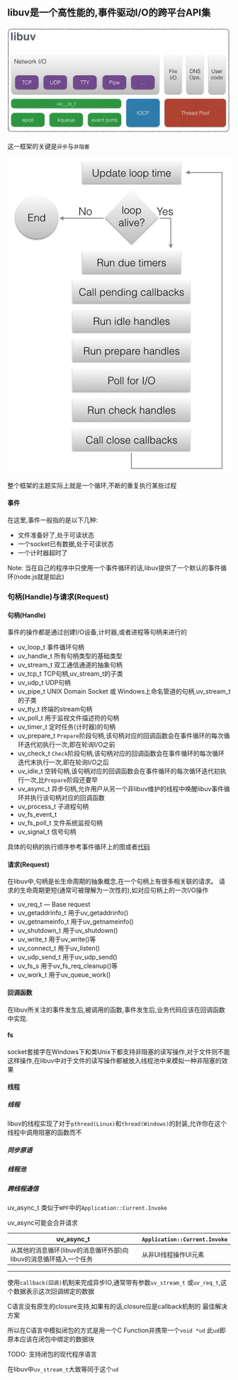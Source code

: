 libuv是一个高性能的,事件驱动I/O的跨平台API集
------------------------
![架构](./architecture.png)

这一框架的关键是`异步`与`非阻塞`


![事件循环](./loop_iteration.png)

整个框架的主题实际上就是一个循环,不断的重复执行某些过程

#### 事件
在这里,事件一般指的是以下几种:
- 文件准备好了,处于可读状态
- 一个socket已有数据,处于可读状态
- 一个计时器超时了

Note: 当在自己的程序中只使用一个事件循环的话,libuv提供了一个默认的事件循环(node.js就是如此)

### 句柄(Handle)与请求(Request)
#### 句柄(Handle)
事件的操作都是通过创建I/O设备,计时器,或者进程等句柄来进行的
- uv_loop_t 事件循环句柄
- uv_handle_t 所有句柄类型的基础类型
- uv_stream_t 双工通信通道的抽象句柄
- uv_tcp_t TCP句柄,uv_stream_t的子类
- uv_udp_t UDP句柄
- uv_pipe_t UNIX Domain Socket 或 Windows上命名管道的句柄,uv_stream_t的子类
- uv_tty_t 终端的stream句柄
- uv_poll_t 用于监视文件描述符的句柄
- uv_timer_t 定时任务(计时器)的句柄
- uv_prepare_t `Prepare`阶段句柄,该句柄对应的回调函数会在事件循环的每次循环迭代初执行一次,即在轮询I/O之前
- uv_check_t `Check`阶段句柄,该句柄对应的回调函数会在事件循环的每次循环迭代末执行一次,即在轮询I/O之后
- uv_idle_t 空转句柄,该句柄对应的回调函数会在事件循环的每次循环迭代初执行一次,比`Prepare`阶段还要早
- uv_async_t 异步句柄,允许用户从另一个非libuv维护的线程中唤醒libuv事件循环并执行该句柄对应的回调函数
- uv_process_t 子进程句柄
- uv_fs_event_t
- uv_fs_poll_t 文件系统监视句柄
- uv_signal_t 信号句柄

具体的句柄的执行顺序参考事件循环上的图或者[代码](https://github.com/libuv/libuv/blob/2c279504f92a7ab1fc54c85ec36272722198a77e/src/win/core.c#L506)

#### 请求(Request)
在libuv中,句柄是长生命周期的抽象概念,在一个句柄上有很多相关联的请求。
请求的生命周期更短(通常可被理解为一次性的),如对应句柄上的一次I/O操作
- uv_req_t — Base request
- uv_getaddrinfo_t 用于uv_getaddrinfo()
- uv_getnameinfo_t 用于uv_getnameinfo()
- uv_shutdown_t 用于uv_shutdown()
- uv_write_t 用于uv_write()等
- uv_connect_t 用于uv_listen()
- uv_udp_send_t 用于uv_udp_send()
- uv_fs_s 用于uv_fs_req_cleanup()等
- uv_work_t 用于uv_queue_work()

#### 回调函数
在libuv所关注的事件发生后,被调用的函数,事件发生后,业务代码应该在回调函数中实现.

#### fs
socket套接字在Windows下和类Unix下都支持非阻塞的读写操作,对于文件则不能这样操作,在libuv中对于文件的读写操作都被放入线程池中来模拟一种非阻塞的效果

#### 线程 
##### 线程

libuv的线程实现了对于`pthread(Linux)`和`thread(Windows)`的封装,允许你在这个线程中调用阻塞的函数而不

##### 同步原语

##### 线程池

#####  跨线程通信

uv_async_t 类似于`WPF`中的`Application::Current.Invoke`

uv_async可能会合并请求

| uv_async_t                                                   | `Application::Current.Invoke` |
| ------------------------------------------------------------ | ----------------------------- |
| 从其他的消息循环(libuv的消息循环外部)向libuv的消息循环插入一个任务 | 从非UI线程操作UI元素          |



-----------------------

使用`callback(回调)`机制来完成异步IO,通常带有参数`uv_stream_t`
或`uv_req_t`,这个数据表示这次回调绑定的数据

C语言没有原生的closure支持,如果有的话,closure应是callback机制的
最佳解决方案

所以在C语言中模拟闭包的方式是用一个C Function并携带一个`void *ud`
此`ud`即原本应该在闭包中绑定的数据块

TODO: 支持闭包的现代程序语言

在libuv中`uv_stream_t`大致等同于这个`ud`


